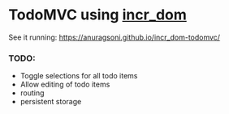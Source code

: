 # TodoMVC using [incr_dom](https://github.com/janestreet/incr_dom)

See it running: https://anuragsoni.github.io/incr_dom-todomvc/

### TODO:

* Toggle selections for all todo items
* Allow editing of todo items
* routing
* persistent storage
